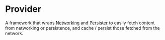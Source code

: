 # Provider

A framework that wraps [Networking](https://github.com/Lickability/Networking) and [Persister](https://github.com/Lickability/Persister) to easily fetch content from networking or persistence, and cache / persist those fetched from the network.
